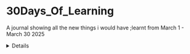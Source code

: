 # 30Days_Of_Learning
A journal showing all the new things i would have ;learnt from March 1 - March 30 2025  

<details>
### Day 1 - March 1, 2025  
#### Goal For Today: Learn Advanced Excel Functions  
#### What I Learned:  
* I learnt how to apply VLOOKUP function to a data table in Excel.  
* I also learned how to apply XLOOKUP function to a data table in Excel.  
* I learnt how to use the TODAY function to get add a Date column to an Excel table, as well as how to use the NOW function to provide Date in Timestamp form.  
#### Challenge Faced:
* The XLOOKUP function was not available in my Excel version (Excel 2019).  
#### How I Overcame Challenges:  
* I had to use Excel on the Web where i could easily use the function to practice.  
#### Practice:  
* I applied the VLOOKUP and XLOOKUP functions to a table in order to find out the prices of Sugar Cookie and Chocolate Chip.  

![VLOOKUP](Day1/images/Lookup_Functions.jpg)  

![XLOOKUP](Day1/images/Lookup_Functions_2.jpg)


* I practiced how to use the TODAY and NOW functions.  

![TODAY_FUNCTION](Day1/images/Date_Functions.jpg)


![NOW_FUNCTION](Day1/images/Date_Functions_2.jpg)

#### Reflection:  
* Even though the VLOOKUP is quite useful, the XLOOKUP seems easier to use because it focuses more on columns, therefore, making it easier to capture targeted detail(s).  
</details>  


